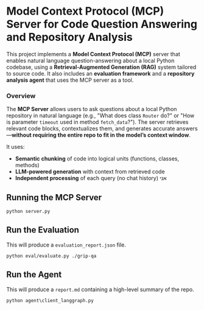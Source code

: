 # Model Context Protocol (MCP) Server for Code Question Answering and Repository Analysis

This project implements a **Model Context Protocol (MCP)** server that enables natural language question-answering about a local Python codebase, using a **Retrieval-Augmented Generation (RAG)** system tailored to source code. It also includes an **evaluation framework** and a **repository analysis agent** that uses the MCP server as a tool.

### Overview

The **MCP Server** allows users to ask questions about a local Python repository in natural language (e.g., "What does class `Router` do?" or "How is parameter `timeout` used in method `fetch_data`?"). The server retrieves relevant code blocks, contextualizes them, and generates accurate answers—**without requiring the entire repo to fit in the model’s context window**.

It uses:
- **Semantic chunking** of code into logical units (functions, classes, methods)
- **LLM-powered generation** with context from retrieved code
- **Independent processing** of each query (no chat history)
  אני 
## Running the MCP Server
```
python server.py
```

## Run the Evaluation
This will produce a `evaluation_report.json` file.
```
python eval/evaluate.py ./grip-qa
```

## Run the Agent

This will produce a `report.md` containing a high-level summary of the repo.

```
python agent\client_langgraph.py
```
